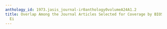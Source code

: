 ```yaml
---
anthology_id: 1973.jasis_journal-ir0anthology0volumeA24A1.2
title: Overlap Among the Journal Articles Selected for Coverage by BIOSIS, CAS, and
  Ei
---
```

